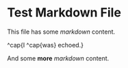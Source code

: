# Test Markdown File

This file has some _markdown_ content.

^cap{I ^cap{was} echoed.}

And some **more** _markdown_ content.
